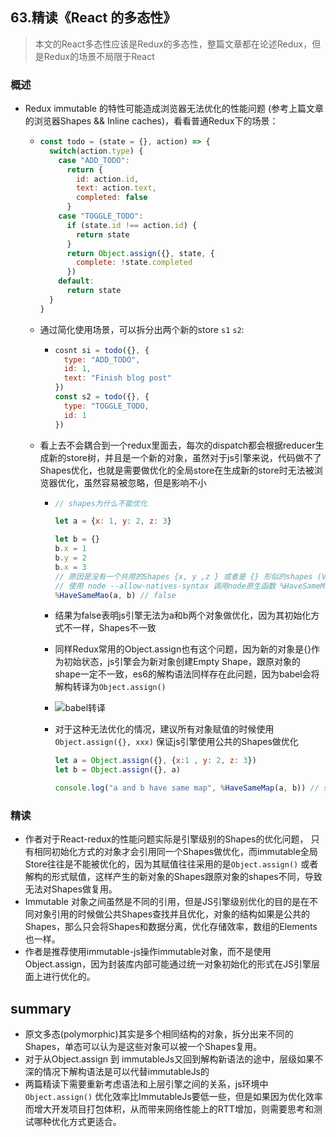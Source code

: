 ## **63.精读《React 的多态性》**

> 本文的React多态性应该是Redux的多态性，整篇文章都在论述Redux，但是Redux的场景不局限于React



### 概述

- Redux immutable 的特性可能造成浏览器无法优化的性能问题 (参考上篇文章的浏览器Shapes && Inline caches)，看看普通Redux下的场景：

  - ```javascript
    const todo = (state = {}, action) => {
      switch(action.type) {
        case "ADD_TODO":
          return {
            id: action.id,
            text: action.text,
            completed: false
          }
        case "TOGGLE_TODO":
          if (state.id !== action.id) {
            return state
          }
          return Object.assign({}, state, {
            complete: !state.completed
          })
        default: 
          return state
      }
    }
    ```

  - 通过简化使用场景，可以拆分出两个新的store `s1` `s2`:

    - ```js
      cosnt si = todo({}, {
        type: "ADD_TODO",
        id: 1,
        text: "Finish blog post"
      })
      const s2 = todo({}, {
        type: "TOGGLE_TODO,
      	id: 1
      })
      ```

  - 看上去不会耦合到一个redux里面去，每次的dispatch都会根据reducer生成新的store树，并且是一个新的对象，虽然对于js引擎来说，代码做不了Shapes优化，也就是需要做优化的全局store在生成新的store时无法被浏览器优化，虽然容易被忽略，但是影响不小

    - ```js
      // shapes为什么不能优化
      
      let a = {x: 1, y: 2, z: 3}
      
      let b = {}
      b.x = 1 
      b.y = 2
      b.x = 3
      // 原因是没有一个共用的Shapes {x, y ,z } 或者是 {} 形似的shapes (V8引擎的Shape称为Map)
      // 使用 node --allow-natives-syntax 调用node原生函数 %HaveSameMap 判断两个对象是否共享一个shape
      %HaveSameMao(a, b) // false
      ```

    - 结果为false表明js引擎无法为a和b两个对象做优化，因为其初始化方式不一样，Shapes不一致

    - 同样Redux常用的Object.assign也有这个问题，因为新的对象是{}作为初始状态，js引擎会为新对象创建Empty Shape，跟原对象的shape一定不一致，es6的解构语法同样存在此问题，因为babel会将解构转译为`Object.assign()`

    - ![babel转译](/Users/buxiongyu/Desktop/私人文件/weekly_notes/image/babel-transpile-object.png)

    - 对于这种无法优化的情况，建议所有对象赋值的时候使用`Object.assign({}, xxx)` 保证js引擎使用公共的Shapes做优化

      ```js
      let a = Object.assign({}, {x:1 , y: 2, z: 3})
      let b = Object.assign({}, a)
      
      console.log("a and b have same map", %HaveSameMap(a, b)) // same Shape: true
      ```



### 精读

- 作者对于React-redux的性能问题实际是引擎级别的Shapes的优化问题， 只有相同初始化方式的对象才会引用同一个Shapes做优化，而immutable全局Store往往是不能被优化的，因为其赋值往往采用的是`Object.assign()` 或者解构的形式赋值，这样产生的新对象的Shapes跟原对象的shapes不同，导致无法对Shapes做复用。
- Immutable 对象之间虽然是不同的引用，但是JS引擎级别优化的目的是在不同对象引用的时候做公共Shapes查找并且优化，对象的结构如果是公共的Shapes，那么只会将Shapes和数据分离，优化存储效率，数组的Elements也一样。
- 作者是推荐使用immutable-js操作immutable对象，而不是使用Object.assign，因为封装库内部可能通过统一对象初始化的形式在JS引擎层面上进行优化的。



## summary

- 原文多态(polymorphic)其实是多个相同结构的对象，拆分出来不同的Shapes，单态可以认为是这些对象可以被一个Shapes复用。
- 对于从Object.assign 到 immutableJs又回到解构新语法的途中，层级如果不深的情况下解构语法是可以代替immutableJs的
- 两篇精读下需要重新考虑语法和上层引擎之间的关系，js环境中`Object.assign()` 优化效率比ImmutableJs要低一些，但是如果因为优化效率而增大开发项目打包体积，从而带来网络性能上的RTT增加，则需要思考和测试哪种优化方式更适合。





